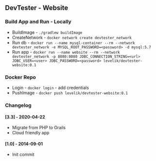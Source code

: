 ## DevTester - Website

### Build App and Run - Locally
* BuildImage - `./gradlew buildImage`
* CreateNetwork - `docker network create devtester_network`
* Run db - `docker run --name mysql-container --rm --network devtester_network -e MYSQL_ROOT_PASSWORD=<password> -d mysql:5.7`
* Run app - `docker run --name website --rm --network devtester_network -p 8080:8080 JDBC_CONNECTION_STRING=<url> JDBC_USER=<user> JDBC_PASSWORD=<password> levelik/devtester-website:0.1`
    
### Docker Repo
* Login - `docker login` - add credentials
* PushImage - `docker push levelik/devtester-website:0.1`

### Changelog

#### [3.3] - 2020-04-22
- Migrate from PHP to Grails
- Cloud friendly app

#### [1.0] - 2014-09-01
- Init commit

